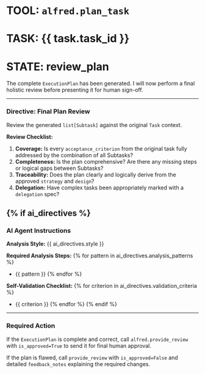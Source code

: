 # TOOL: `alfred.plan_task`
# TASK: {{ task.task_id }}
# STATE: review_plan

The complete `ExecutionPlan` has been generated. I will now perform a final holistic review before presenting it for human sign-off.

---
### **Directive: Final Plan Review**

Review the generated `list[Subtask]` against the original `Task` context.

**Review Checklist:**
1. **Coverage:** Is every `acceptance_criterion` from the original task fully addressed by the combination of all Subtasks?
2. **Completeness:** Is the plan comprehensive? Are there any missing steps or logical gaps between Subtasks?
3. **Traceability:** Does the plan clearly and logically derive from the approved `strategy` and `design`?
4. **Delegation:** Have complex tasks been appropriately marked with a `delegation` spec?

{% if ai_directives %}
---
### **AI Agent Instructions**

**Analysis Style:** {{ ai_directives.style }}

**Required Analysis Steps:**
{% for pattern in ai_directives.analysis_patterns %}
- {{ pattern }}
{% endfor %}

**Self-Validation Checklist:**
{% for criterion in ai_directives.validation_criteria %}
- {{ criterion }}
{% endfor %}
{% endif %}

---
### **Required Action**

If the `ExecutionPlan` is complete and correct, call `alfred.provide_review` with `is_approved=True` to send it for final human approval.

If the plan is flawed, call `provide_review` with `is_approved=False` and detailed `feedback_notes` explaining the required changes.
